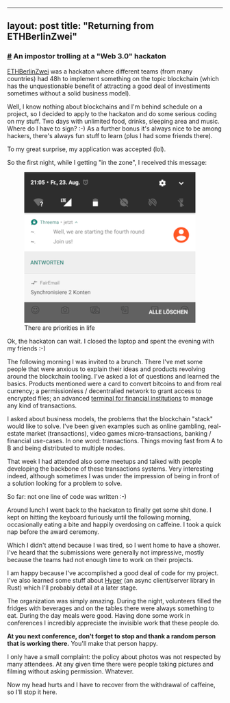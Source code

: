 ---
layout: post
title: "Returning from ETHBerlinZwei"
--

### <a id="part_1" href="#part_1" class="header-anchor">#</a> An impostor trolling at a "Web 3.0" hackaton

[ETHBerlinZwei](https://ethberlinzwei.com) was a hackaton where different teams (from many countries) had 48h to implement something on the topic blockchain (which has the unquestionable benefit of attracting a good deal of investiments sometimes without a solid business model).

Well, I know nothing about blockchains and I'm behind schedule on a project, so I decided to apply to the hackaton and do some serious coding on my stuff. Two days with unlimited food, drinks, sleeping area and music. Where do I have to sign? :-) As a further bonus it's always nice to be among hackers, there's always fun stuff to learn (plus I had some friends there).

To my great surprise, my application was accepted (lol).

So the first night, while I getting "in the zone", I received this message:

<figure>
    <img src="/assets/joinus.png">
    <figcaption>There are priorities in life</figcaption>
</figure>

Ok, the hackaton can wait. I closed the laptop and spent the evening with my friends :-)

The following morning I was invited to a brunch. There I've met some people that were anxious to explain their ideas and products revolving around the blockchain tooling. I've asked a lot of questions and learned the basics. Products mentioned were a card to convert bitcoins to and from real currency; a permissionless / decentralied network to grant access to encrypted files; an advanced [terminal for financial institutions](https://alacris.io) to manage any kind of transactions.

I asked about business models, the problems that the blockchain "stack" would like to solve. I've been given examples such as online gambling, real-estate market (transactions), video games micro-transactions, banking / financial use-cases. In one word: transactions. Things moving fast from A to B and being distributed to multiple nodes.

That week I had attended also some meetups and talked with people developing the backbone of these transactions systems. Very interesting indeed, although sometimes I was under the impression of being in front of a solution looking for a problem to solve.

So far: not one line of code was written :-)

Around lunch I went back to the hackaton to finally get some shit done. I kept on hitting the keyboard furiously until the following morning, occasionally eating a bite and happily overdosing on caffeine. I took a quick nap before the award ceremony.

Which I didn't attend because I was tired, so I went home to have a shower. I've heard that the submissions were generally not impressive, mostly because the teams had not enough time to work on their projects.

I am happy because I've accomplished a good deal of code for my project. I've also learned some stuff about [Hyper](https://hyper.rs) (an async client/server library in Rust) which I'll probably detail at a later stage.

The organization was simply amazing. During the night, volunteers filled the fridges with beverages and on the tables there were always something to eat. During the day meals were good. Having done some work in conferences I incredibly appreciate the invisible work that these people do.

**At you next conference, don't forget to stop and thank a random person that is working there.** You'll make that person happy.

I only have a small complaint: the policy about photos was not respected by many attendees. At any given time there were people taking pictures and filming without asking permission. Whatever.

Now my head hurts and I have to recover from the withdrawal of caffeine, so I'll stop it here.
